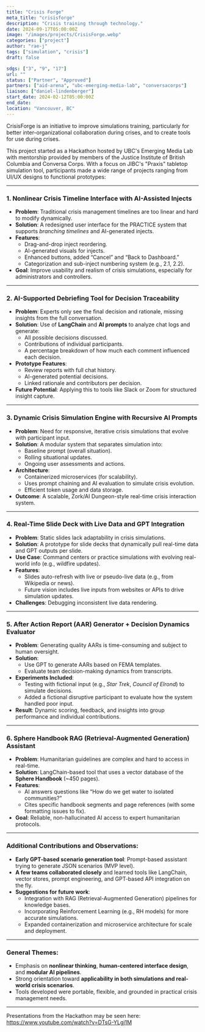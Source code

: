 ```yaml
---
title: "Crisis Forge"
meta_title: "crisisforge"
description: "Crisis training through technology."
date: 2024-09-17T05:00:00Z
image: "/images/projects/CrisisForge.webp"
categories: ["project"]
author: "rae-j"
tags: ["simulation", "crisis"]
draft: false

sdgs: ["3", "9", "17"]
url: ""
status: ["Partner", "Approved"]
partners: ["aid-arena", "ubc-emerging-media-lab", "conversacorps"]
liaison: ["daniel-lindenberger"]
start_date: 2024-02-12T05:00:00Z
end_date:
location: "Vancouver, BC"
---
```


CrisisForge is an initiative to improve simulations training, particularly for better inter-organizational collaboration during crises, and to create tools for use during crises.

This project started as a Hackathon hosted by UBC's Emerging Media Lab with mentorship provided by members of the Justice Institute of British Columbia and Conversa Corps. With a focus on JIBC's "Praxis" tabletop simulation tool, participants made a wide range of projects ranging from UI/UX designs to functional prototypes:

---

### 1. **Nonlinear Crisis Timeline Interface with AI-Assisted Injects**

- **Problem**: Traditional crisis management timelines are too linear and hard to modify dynamically.
- **Solution**: A redesigned user interface for the PRACTICE system that supports _branching timelines_ and AI-generated injects.
- **Features**:
  - Drag-and-drop inject reordering.
  - AI-generated visuals for injects.
  - Enhanced buttons, added “Cancel” and “Back to Dashboard.”
  - Categorization and sub-inject numbering system (e.g., 2.1, 2.2).
- **Goal**: Improve usability and realism of crisis simulations, especially for administrators and controllers.

---

### 2. **AI-Supported Debriefing Tool for Decision Traceability**

- **Problem**: Experts only see the final decision and rationale, missing insights from the full conversation.
- **Solution**: Use of **LangChain** and **AI prompts** to analyze chat logs and generate:
  - All possible decisions discussed.
  - Contributions of individual participants.
  - A percentage breakdown of how much each comment influenced each decision.
- **Prototype Features**:
  - Review reports with full chat history.
  - AI-generated potential decisions.
  - Linked rationale and contributors per decision.
- **Future Potential**: Applying this to tools like Slack or Zoom for structured insight capture.

---

### 3. **Dynamic Crisis Simulation Engine with Recursive AI Prompts**

- **Problem**: Need for responsive, iterative crisis simulations that evolve with participant input.
- **Solution**: A modular system that separates simulation into:
  - Baseline prompt (overall situation).
  - Rolling situational updates.
  - Ongoing user assessments and actions.
- **Architecture**:
  - Containerized microservices (for scalability).
  - Uses prompt chaining and AI evaluation to simulate crisis evolution.
  - Efficient token usage and data storage.
- **Outcome**: A scalable, Zork/AI Dungeon-style real-time crisis interaction system.

---

### 4. **Real-Time Slide Deck with Live Data and GPT Integration**

- **Problem**: Static slides lack adaptability in crisis simulations.
- **Solution**: A prototype for slide decks that dynamically pull real-time data and GPT outputs per slide.
- **Use Case**: Command centers or practice simulations with evolving real-world info (e.g., wildfire updates).
- **Features**:
  - Slides auto-refresh with live or pseudo-live data (e.g., from Wikipedia or news).
  - Future vision includes live inputs from websites or APIs to drive simulation updates.
- **Challenges**: Debugging inconsistent live data rendering.

---

### 5. **After Action Report (AAR) Generator + Decision Dynamics Evaluator**

- **Problem**: Generating quality AARs is time-consuming and subject to human oversight.
- **Solution**:
  - Use GPT to generate AARs based on FEMA templates.
  - Evaluate team decision-making dynamics from transcripts.
- **Experiments Included**:
  - Testing with fictional input (e.g., _Star Trek_, _Council of Elrond_) to simulate decisions.
  - Added a fictional disruptive participant to evaluate how the system handled poor input.
- **Result**: Dynamic scoring, feedback, and insights into group performance and individual contributions.

---

### 6. **Sphere Handbook RAG (Retrieval-Augmented Generation) Assistant**

- **Problem**: Humanitarian guidelines are complex and hard to access in real-time.
- **Solution**: LangChain-based tool that uses a vector database of the **Sphere Handbook** (~450 pages).
- **Features**:
  - AI answers questions like “How do we get water to isolated communities?”
  - Cites specific handbook segments and page references (with some formatting issues to fix).
- **Goal**: Reliable, non-hallucinated AI access to expert humanitarian protocols.

---

### Additional Contributions and Observations:

- **Early GPT-based scenario generation tool**: Prompt-based assistant trying to generate JSON scenarios (MVP level).
- **A few teams collaborated closely** and learned tools like LangChain, vector stores, prompt engineering, and GPT-based API integration on the fly.
- **Suggestions for future work**:
  - Integration with RAG (Retrieval-Augmented Generation) pipelines for knowledge bases.
  - Incorporating Reinforcement Learning (e.g., RH models) for more accurate simulations.
  - Expanded containerization and microservice architecture for scale and deployment.

---

### General Themes:

- Emphasis on **nonlinear thinking**, **human-centered interface design**, and **modular AI pipelines**.
- Strong orientation toward **applicability in both simulations and real-world crisis scenarios**.
- Tools developed were portable, flexible, and grounded in practical crisis management needs.

---

Presentations from the Hackathon may be seen here: https://www.youtube.com/watch?v=DTsG-YLgj1M
